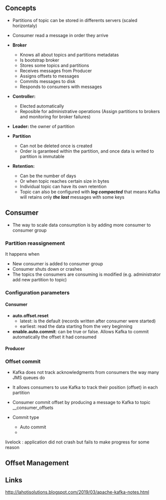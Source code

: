## Concepts 
* Partitions of topic can be stored in differents servers (scaled horizontaly)
* Consumer read a message in order they arrive

* **Broker**
    * Knows all about topics and partitions metadatas
    * Is bootstrap broker
    * Stores some topics and partitions
    * Receives messages from Producer
    * Assigns offsets to messages
    * Commits messages to disk
    * Responds to consumers with messages

* **Controller:**
    * Elected automatically
    * Reposible for administrative operations (Assign partitions to brokers and monitoring for broker failures)

* **Leader:** the owner of partition

* **Partition**
    - Can not be deleted once is created
    - Order is garanteed within the partition, and once data is writed to partition is immutable


* **Retention:**
    * Can be the number of days
    * Or when topic reaches certain size in bytes  
    * Individual topic can have its own retention
    * Topic can also be configured with ***log compacted*** that means Kafka will retains only ***the last*** messages with some keys


## Consumer

* The way to scale data consumption is by adding more consumer to consumer group

### Partition reassignement
It happens when 
* New consumer is added to consumer group 
* Consumer shuts down or crashes 
* The topics the consumers are consuming is modified (e.g. administrator add new partition to topic)

### Configuration parameters 
#### Consumer
* **auto.offset.reset** 
    * latest: is the default (records written after consumer were started)
    * earliest: read the data starting from the very beginning 
* **enable.auto.commit**: can be true or false. Allows Kafka to commit automatically the offset it had consumed 
#### Producer

### Offset commit

* Kafka does not track acknowledgments from consumers the way many JMS queues do
* It allows consumers to use Kafka to track their position (offset) in each partition
* Consumer commit offset by producing a message to Kafka to topic __consumer_offsets

* Commit type
    * Auto commit 
    * 

livelock : application did not crash but fails to make progress for some reason 


## Offset Management





## Links

http://lahotisolutions.blogspot.com/2019/03/apache-kafka-notes.html